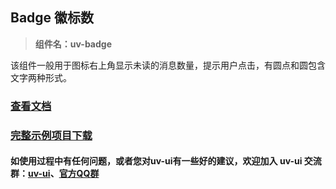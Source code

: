 ## Badge 徽标数

> **组件名：uv-badge**

该组件一般用于图标右上角显示未读的消息数量，提示用户点击，有圆点和圆包含文字两种形式。

### <a href="https://www.uvui.cn/components/badge.html" target="_blank">查看文档</a>

### [完整示例项目下载](https://ext.dcloud.net.cn/plugin?name=uv-ui)

#### 如使用过程中有任何问题，或者您对uv-ui有一些好的建议，欢迎加入 uv-ui 交流群：<a href="https://ext.dcloud.net.cn/plugin?id=12287" target="_blank">uv-ui</a>、<a href="https://www.uvui.cn/components/addQQGroup.html" target="_blank">官方QQ群</a>
